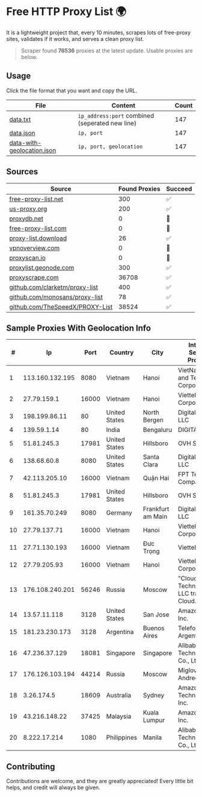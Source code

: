 
# Free HTTP Proxy List 🌍

It is a lightweight project that, every 10 minutes, scrapes lots of free-proxy sites, validates if it works, and serves a clean proxy list.


> Scraper found **76536** proxies at the latest update. Usable proxies are below.

## Usage

Click the file format that you want and copy the URL.


|File|Content|Count|
|----|-------|-----|
|[data.txt](https://raw.githubusercontent.com/themiralay/Proxy-List-World/master/data.txt)|`ip_address:port` combined (seperated new line)|147|
|[data.json](https://raw.githubusercontent.com/themiralay/Proxy-List-World/master/data.json)|`ip, port`|147|
|[data-with-geolocation.json](https://raw.githubusercontent.com/themiralay/Proxy-List-World/master/data-with-geolocation.json)|`ip, port, geolocation`|147|

## Sources

|Source|Found Proxies|Succeed|
|------|-------------|-------|
|[free-proxy-list.net](https://free-proxy-list.net)|300|✅|
|[us-proxy.org](https://www.us-proxy.org)|200|✅|
|[proxydb.net](http://proxydb.net)|0|🚫|
|[free-proxy-list.com](https://free-proxy-list.com/?page=&port=&type%5B%5D=http&type%5B%5D=https&up_time=0&search=Search)|0|🚫|
|[proxy-list.download](https://www.proxy-list.download/HTTP)|26|✅|
|[vpnoverview.com](https://vpnoverview.com/privacy/anonymous-browsing/free-proxy-servers)|0|🚫|
|[proxyscan.io](https://www.proxyscan.io)|0|🚫|
|[proxylist.geonode.com](https://proxylist.geonode.com/api/proxy-list?limit=300&page=1&sort_by=lastChecked&sort_type=desc&protocols=http,https)|300|✅|
|[proxyscrape.com](https://api.proxyscrape.com/v2/?request=displayproxies&protocol=http&timeout=10000&country=all&ssl=all&anonymity=all)|36708|✅|
|[github.com/clarketm/proxy-list](https://raw.githubusercontent.com/clarketm/proxy-list/master/proxy-list-raw.txt)|400|✅|
|[github.com/monosans/proxy-list](https://raw.githubusercontent.com/monosans/proxy-list/main/proxies/http.txt)|78|✅|
|[github.com/TheSpeedX/PROXY-List](https://raw.githubusercontent.com/TheSpeedX/PROXY-List/master/http.txt)|38524|✅|


## Sample Proxies With Geolocation Info

|#|Ip|Port|Country|City|Internet Service Provider|
|-|--|----|-------|----|-------------------------|
|1|113.160.132.195|8080|Vietnam|Hanoi|VietNam Post and Telecom Corporation|
|2|27.79.159.1|16000|Vietnam|Hanoi|Viettel Corporation|
|3|198.199.86.11|80|United States|North Bergen|DigitalOcean, LLC|
|4|139.59.1.14|80|India|Bengaluru|DIGITALOCEAN|
|5|51.81.245.3|17981|United States|Hillsboro|OVH SAS|
|6|138.68.60.8|8080|United States|Santa Clara|DigitalOcean, LLC|
|7|42.113.205.10|16000|Vietnam|Quận Hai|FPT Telecom Company|
|8|51.81.245.3|17981|United States|Hillsboro|OVH SAS|
|9|161.35.70.249|8080|Germany|Frankfurt am Main|DigitalOcean, LLC|
|10|27.79.137.71|16000|Vietnam|Hanoi|Viettel Corporation|
|11|27.71.130.193|16000|Vietnam|Đưc Trọng|Viettel Group|
|12|27.79.205.93|16000|Vietnam|Hanoi|Viettel Corporation|
|13|176.108.240.201|56246|Russia|Moscow|"Cloud Technologies" LLC trading as Cloud.ru|
|14|13.57.11.118|3128|United States|San Jose|Amazon.com, Inc.|
|15|181.23.230.173|3128|Argentina|Buenos Aires|Telefonica de Argentina|
|16|47.236.37.129|18081|Singapore|Singapore|Alibaba (US) Technology Co., Ltd.|
|17|176.126.103.194|44214|Russia|Moscow|Miglovets Egor Andreevich|
|18|3.26.174.5|18609|Australia|Sydney|Amazon Technologies Inc.|
|19|43.216.148.22|37425|Malaysia|Kuala Lumpur|Amazon.com, Inc.|
|20|8.222.17.214|1080|Philippines|Manila|Alibaba (US) Technology Co., Ltd.|



## Contributing

Contributions are welcome, and they are greatly appreciated! Every
little bit helps, and credit will always be given.

